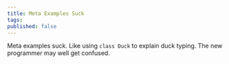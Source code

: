 ```yaml
---
title: Meta Examples Suck
tags:
published: false
---
```


Meta examples suck. Like using `class Duck` to explain duck typing. The new programmer may well get confused.
